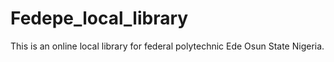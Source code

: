 # Fedepe_local_library
This is an online local library for federal polytechnic Ede Osun State Nigeria.
